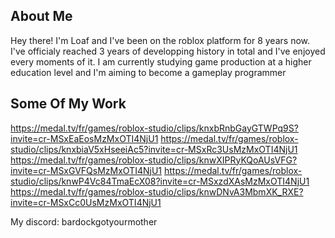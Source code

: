 ## About Me

Hey there! I'm Loaf and I've been on the roblox platform for 8 years now. I've officialy reached 3 years of developping history in total and I've enjoyed every moments of it. I am currently studying game production at a higher education level and I'm aiming to become a gameplay programmer

## Some Of My Work

https://medal.tv/fr/games/roblox-studio/clips/knxbRnbGayGTWPq9S?invite=cr-MSxEaEosMzMxOTI4NjU1
https://medal.tv/fr/games/roblox-studio/clips/knxbiaV5xHseeiAc5?invite=cr-MSxRc3UsMzMxOTI4NjU1
https://medal.tv/fr/games/roblox-studio/clips/knwXIPRyKQoAUsVFG?invite=cr-MSxGVFQsMzMxOTI4NjU1
https://medal.tv/fr/games/roblox-studio/clips/knwP4Vc84TmaEcX08?invite=cr-MSxzdXAsMzMxOTI4NjU1
https://medal.tv/fr/games/roblox-studio/clips/knwDNvA3MbmXK_RXE?invite=cr-MSxCc0UsMzMxOTI4NjU1

My discord: bardockgotyourmother

